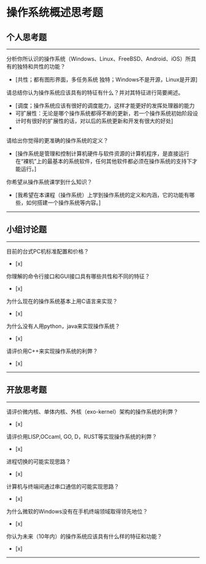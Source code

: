 # 操作系统概述思考题

## 个人思考题

---

分析你所认识的操作系统（Windows、Linux、FreeBSD、Android、iOS）所具有的独特和共性的功能？
- [共性；都有图形界面，多任务系统
  独特；Windows不是开源，Linux是开源]  
  
>  

请总结你认为操作系统应该具有的特征有什么？并对其特征进行简要阐述。
- [调度；操作系统应该有很好的调度能力，这样才能更好的发挥处理器的能力
- 可扩展性：无论是哪个操作系统都得不断的更新，若一个操作系统初始阶段设计时有很好的扩展性的话，对以后的系统更新和开发有很大的好处]  
- 
>   

请给出你觉得的更准确的操作系统的定义？
- [操作系统是管理和控制计算机硬件与软件资源的计算机程序，是直接运行在“裸机”上的最基本的系统软件，任何其他软件都必须在操作系统的支持下才能运行。]  

>   

你希望从操作系统课学到什么知识？
- [我希望在本课程（操作系统）上学到操作系统的定义和内涵，它的功能有哪些，如何搭建一个操作系统等内容。]  

>   

---

## 小组讨论题

---

目前的台式PC机标准配置和价格？
- [x]  

> 

你理解的命令行接口和GUI接口具有哪些共性和不同的特征？
- [x]  

> 

为什么现在的操作系统基本上用C语言来实现？
- [x]  

>  

为什么没有人用python，java来实现操作系统？
- [x]  

>  

请评价用C++来实现操作系统的利弊？
- [x]  

>  

---

## 开放思考题

---

请评价微内核、单体内核、外核（exo-kernel）架构的操作系统的利弊？
- [x]  

>  

请评价用LISP,OCcaml, GO, D，RUST等实现操作系统的利弊？
- [x]  

>  

进程切换的可能实现思路？
- [x]  

>  

计算机与终端间通过串口通信的可能实现思路？
- [x]  

>  

为什么微软的Windows没有在手机终端领域取得领先地位？
- [x]  

>  

你认为未来（10年内）的操作系统应该具有什么样的特征和功能？
- [x]  

>  

---
